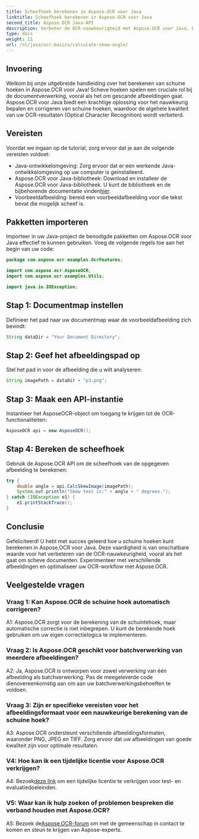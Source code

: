 ```yaml
---
title: Scheefhoek berekenen in Aspose.OCR voor Java
linktitle: Scheefhoek berekenen in Aspose.OCR voor Java
second_title: Aspose.OCR Java-API
description: Verbeter de OCR-nauwkeurigheid met Aspose.OCR voor Java. Leer stap voor stap schuine hoeken berekenen. Verbeter moeiteloos de documentverwerking.
type: docs
weight: 11
url: /nl/java/ocr-basics/calculate-skew-angle/
---
```

## Invoering

Welkom bij onze uitgebreide handleiding over het berekenen van schuine hoeken in Aspose.OCR voor Java! Scheve hoeken spelen een cruciale rol bij de documentverwerking, vooral als het om gescande afbeeldingen gaat. Aspose.OCR voor Java biedt een krachtige oplossing voor het nauwkeurig bepalen en corrigeren van schuine hoeken, waardoor de algehele kwaliteit van uw OCR-resultaten (Optical Character Recognition) wordt verbeterd.

## Vereisten

Voordat we ingaan op de tutorial, zorg ervoor dat je aan de volgende vereisten voldoet:

- Java-ontwikkelomgeving: Zorg ervoor dat er een werkende Java-ontwikkelomgeving op uw computer is geïnstalleerd.
-  Aspose.OCR voor Java-bibliotheek: Download en installeer de Aspose.OCR voor Java-bibliotheek. U kunt de bibliotheek en de bijbehorende documentatie vinden[hier](https://reference.aspose.com/ocr/java/).
- Voorbeeldafbeelding: bereid een voorbeeldafbeelding voor die tekst bevat die mogelijk scheef is.

## Pakketten importeren

Importeer in uw Java-project de benodigde pakketten om Aspose.OCR voor Java effectief te kunnen gebruiken. Voeg de volgende regels toe aan het begin van uw code:

```java
package com.aspose.ocr.examples.OcrFeatures;

import com.aspose.ocr.AsposeOCR;
import com.aspose.ocr.examples.Utils;

import java.io.IOException;
```

## Stap 1: Documentmap instellen

Definieer het pad naar uw documentmap waar de voorbeeldafbeelding zich bevindt:

```java
String dataDir = "Your Document Directory";
```

## Stap 2: Geef het afbeeldingspad op

Stel het pad in voor de afbeelding die u wilt analyseren:

```java
String imagePath = dataDir + "p3.png";
```

## Stap 3: Maak een API-instantie

Instantieer het AsposeOCR-object om toegang te krijgen tot de OCR-functionaliteiten:

```java
AsposeOCR api = new AsposeOCR();
```

## Stap 4: Bereken de scheefhoek

Gebruik de Aspose.OCR API om de scheefhoek van de opgegeven afbeelding te berekenen:

```java
try {
    double angle = api.CalcSkewImage(imagePath);
    System.out.println("Skew text is:" + angle + " degrees.");
} catch (IOException e1) {
    e1.printStackTrace();
}
```

## Conclusie

Gefeliciteerd! U hebt met succes geleerd hoe u schuine hoeken kunt berekenen in Aspose.OCR voor Java. Deze vaardigheid is van onschatbare waarde voor het verbeteren van de OCR-nauwkeurigheid, vooral als het gaat om scheve documenten. Experimenteer met verschillende afbeeldingen en optimaliseer uw OCR-workflow met Aspose.OCR.

## Veelgestelde vragen

### Vraag 1: Kan Aspose.OCR de schuine hoek automatisch corrigeren?

A1: Aspose.OCR zorgt voor de berekening van de schuintehoek, maar automatische correctie is niet inbegrepen. U kunt de berekende hoek gebruiken om uw eigen correctielogica te implementeren.

### Vraag 2: Is Aspose.OCR geschikt voor batchverwerking van meerdere afbeeldingen?

A2: Ja, Aspose.OCR is ontworpen voor zowel verwerking van één afbeelding als batchverwerking. Pas de meegeleverde code dienovereenkomstig aan om aan uw batchverwerkingsbehoeften te voldoen.

### Vraag 3: Zijn er specifieke vereisten voor het afbeeldingsformaat voor een nauwkeurige berekening van de schuine hoek?

A3: Aspose.OCR ondersteunt verschillende afbeeldingsformaten, waaronder PNG, JPEG en TIFF. Zorg ervoor dat uw afbeeldingen van goede kwaliteit zijn voor optimale resultaten.

### V4: Hoe kan ik een tijdelijke licentie voor Aspose.OCR verkrijgen?

 A4: Bezoek[deze link](https://purchase.aspose.com/temporary-license/) om een tijdelijke licentie te verkrijgen voor test- en evaluatiedoeleinden.

### V5: Waar kan ik hulp zoeken of problemen bespreken die verband houden met Aspose.OCR?

 A5: Bezoek de[Aspose.OCR-forum](https://forum.aspose.com/c/ocr/16) om met de gemeenschap in contact te komen en steun te krijgen van Aspose-experts.